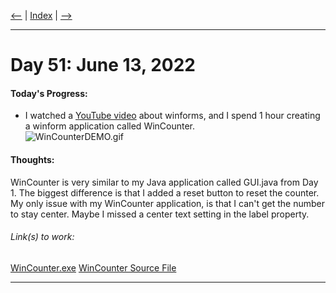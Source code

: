 [<--](../Days/Day50.md) | [Index](../README.md) | [-->](../Days/Day51.md)
____
# Day 51: June 13, 2022
#### Today's Progress:
- I watched a [YouTube video](https://youtu.be/n5WneLo6vOY) about winforms, and I spend 1 hour creating a winform application called WinCounter.<br>
![WinCounterDEMO.gif](../Attachments-DOC/WinCounterDEMO.gif)

#### Thoughts:
WinCounter is very similar to my Java application called GUI.java from Day 1. The biggest difference is that I added a reset button to reset the counter. My only issue with my WinCounter application, is that I can't get the number to stay center. Maybe I missed a center text setting in the label property.

###### Link(s) to work:
[WinCounter.exe](../Attachments-DOC/WinCounter.exe)
[WinCounter Source File](../Attachments-DOC/WinCounter_Source_File.zip)

___
